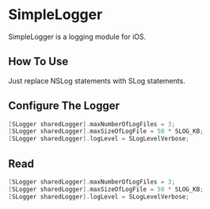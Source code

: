 # SimpleLogger

SimpleLogger is a logging module for iOS. 

## How To Use
Just replace NSLog statements with SLog statements.

## Configure The Logger
```objective-c
[SLogger sharedLogger].maxNumberOfLogFiles = 3;
[SLogger sharedLogger].maxSizeOfLogFile = 50 * SLOG_KB;
[SLogger sharedLogger].logLevel = SLogLevelVerbose;
```

## Read 
```objective-c
[SLogger sharedLogger].maxNumberOfLogFiles = 3;
[SLogger sharedLogger].maxSizeOfLogFile = 50 * SLOG_KB;
[SLogger sharedLogger].logLevel = SLogLevelVerbose;
```
